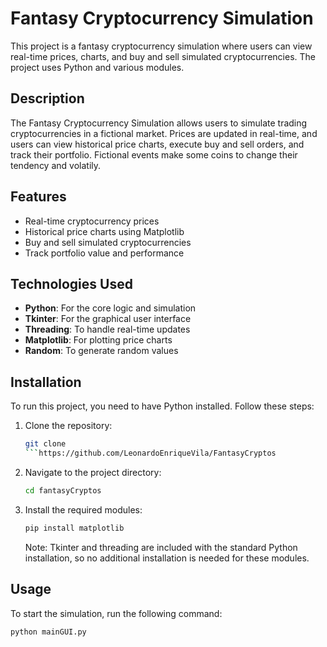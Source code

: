 # Fantasy Cryptocurrency Simulation

This project is a fantasy cryptocurrency simulation where users can view real-time prices, charts, and buy and sell simulated cryptocurrencies. The project uses Python and various modules.

## Description

The Fantasy Cryptocurrency Simulation allows users to simulate trading cryptocurrencies in a fictional market. Prices are updated in real-time, and users can view historical price charts, execute buy and sell orders, and track their portfolio. Fictional events make some coins to change their tendency and volatily. 

## Features

- Real-time cryptocurrency prices
- Historical price charts using Matplotlib
- Buy and sell simulated cryptocurrencies
- Track portfolio value and performance

## Technologies Used

- **Python**: For the core logic and simulation
- **Tkinter**: For the graphical user interface
- **Threading**: To handle real-time updates
- **Matplotlib**: For plotting price charts
- **Random**: To generate random values

## Installation

To run this project, you need to have Python installed. Follow these steps:

1. Clone the repository:
    ```bash
    git clone 
    ```https://github.com/LeonardoEnriqueVila/FantasyCryptos
2. Navigate to the project directory:
    ```bash
    cd fantasyCryptos
    ```
3. Install the required modules:
    ```bash
    pip install matplotlib
    ```
    Note: Tkinter and threading are included with the standard Python installation, so no additional installation is needed for these modules.

## Usage

To start the simulation, run the following command:
```bash
python mainGUI.py